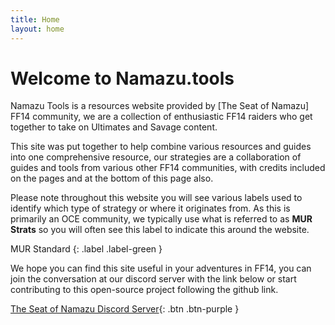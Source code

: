 ```yaml
---
title: Home
layout: home
---
```


# Welcome to Namazu.tools

Namazu Tools is a resources website provided by [The Seat of Namazu] FF14 community, we are a collection of enthusiastic FF14 raiders who get together to take on Ultimates and Savage content. 

This site was put together to help combine various resources and guides into one comprehensive resource, our strategies are a collaboration of guides and tools from various other FF14 communities, with credits included on the pages and at the bottom of this page also.

Please note throughout this website you will see various labels used to identify which type of strategy or where it originates from. As this is primarily an OCE community, we typically use what is referred to as **MUR Strats** so you will often see this label to indicate this around the website.

MUR Standard
{: .label .label-green }

We hope you can find this site useful in your adventures in FF14, you can join the conversation at our discord server with the link below or start contributing to this open-source project following the github link.

[The Seat of Namazu Discord Server](https://discord.gg/Cv5zgPRbby){: .btn .btn-purple }

